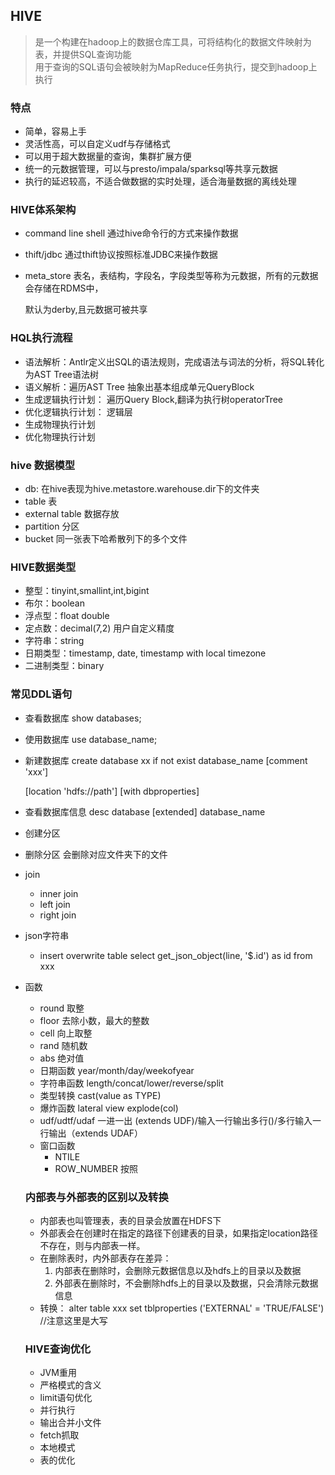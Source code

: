 ## HIVE
> 是一个构建在hadoop上的数据仓库工具，可将结构化的数据文件映射为表，并提供SQL查询功能  
> 用于查询的SQL语句会被映射为MapReduce任务执行，提交到hadoop上执行

### 特点 

- 简单，容易上手  
- 灵活性高，可以自定义udf与存储格式 
- 可以用于超大数据量的查询，集群扩展方便
- 统一的元数据管理，可以与presto/impala/sparksql等共享元数据
- 执行的延迟较高，不适合做数据的实时处理，适合海量数据的离线处理  

### HIVE体系架构

- command line shell 通过hive命令行的方式来操作数据

- thift/jdbc  通过thift协议按照标准JDBC来操作数据  

- meta_store 表名，表结构，字段名，字段类型等称为元数据，所有的元数据会存储在RDMS中，

  默认为derby,且元数据可被共享

### HQL执行流程

- 语法解析：Antlr定义出SQL的语法规则，完成语法与词法的分析，将SQL转化为AST Tree语法树  
- 语义解析：遍历AST Tree 抽象出基本组成单元QueryBlock
- 生成逻辑执行计划： 遍历Query Block,翻译为执行树operatorTree 
- 优化逻辑执行计划： 逻辑层
- 生成物理执行计划
- 优化物理执行计划

### hive 数据模型

- db: 在hive表现为hive.metastore.warehouse.dir下的文件夹
- table  表
- external table 数据存放
- partition  分区
- bucket 同一张表下哈希散列下的多个文件

### HIVE数据类型

- 整型：tinyint,smallint,int,bigint
- 布尔：boolean 
- 浮点型：float double
- 定点数：decimal(7,2) 用户自定义精度
- 字符串：string
- 日期类型：timestamp, date, timestamp with local timezone
- 二进制类型：binary

### 常见DDL语句

- 查看数据库  show databases;

- 使用数据库  use database_name;

- 新建数据库  create database xx if not exist database_name [comment 'xxx'] 

  [location 'hdfs://path'] [with dbproperties]

- 查看数据库信息  desc database [extended] database_name

- 创建分区

- 删除分区  会删除对应文件夹下的文件

- join
  - inner join
  - left join
  - right join

- json字符串
  - insert overwrite table select get_json_object(line, '$.id') as id from xxx

- 函数
  - round   取整
  - floor   去除小数，最大的整数
  - cell    向上取整
  - rand    随机数
  - abs     绝对值
  - 日期函数  year/month/day/weekofyear
  - 字符串函数  length/concat/lower/reverse/split
  - 类型转换   cast(value as TYPE)
  - 爆炸函数   lateral view explode(col)
  - udf/udtf/udaf  一进一出 (extends UDF)/输入一行输出多行()/多行输入一行输出（extends UDAF）
  - 窗口函数  
    - NTILE
    - ROW_NUMBER  按照

  ### 内部表与外部表的区别以及转换

  - 内部表也叫管理表，表的目录会放置在HDFS下
  - 外部表会在创建时在指定的路径下创建表的目录，如果指定location路径不存在，则与内部表一样。
  - 在删除表时，内外部表存在差异：  
    1. 内部表在删除时，会删除元数据信息以及hdfs上的目录以及数据  
    2. 外部表在删除时，不会删除hdfs上的目录以及数据，只会清除元数据信息
  - 转换： alter table  xxx set tblproperties ('EXTERNAL' = 'TRUE/FALSE')  //注意这里是大写
  
  ### HIVE查询优化
  
  - JVM重用
  - 严格模式的含义
  - limit语句优化
  - 并行执行
  - 输出合并小文件
  - fetch抓取
  - 本地模式
  - 表的优化
